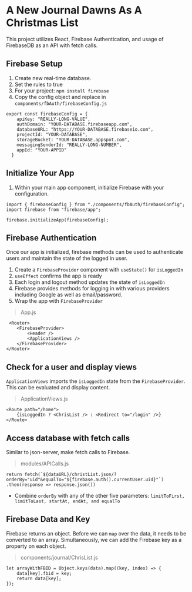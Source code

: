 # A New Journal Dawns As A Christmas List

This project utilizes React, Firebase Authentication, and usage of FirebaseDB as an API with fetch calls.

## Firebase Setup
1. Create new real-time database.
1. Set the rules to true
1. For your project: `npm install firebase`
1. Copy the config object and replace in `components/fbAuth/firebaseConfig.js`

```
export const firebaseConfig = {
    apiKey: "REALLY-LONG-VALUE",
    authDomain: "YOUR-DATABASE.firebaseapp.com",
    databaseURL: "https://YOUR-DATABASE.firebaseio.com",
    projectId: "YOUR-DATABASE",
    storageBucket: "YOUR-DATABASE.appspot.com",
    messagingSenderId: "REALLY-LONG-NUMBER",
    appId: "YOUR-APPID"
  }
  ```

## Initialize Your App
1. Within your main app component, initialize Firebase with your configuration.

```
import { firebaseConfig } from "./components/fbAuth/firebaseConfig";
import firebase from "firebase/app";

firebase.initializeApp(firebaseConfig);
```


## Firebase Authentication
Once our app is initialized, firebase methods can be used to authenticate users and maintain the state of the logged in user.

1. Create a `FirebaseProvider` component with `useState()` for `isLoggedIn`
1. `useEffect` confirms the app is ready
1. Each login and logout method updates the state of `isLoggedIn`
1. Firebase provides methods for logging in with various providers including Google as well as email/password.
1. Wrap the app with `FirebaseProvider`

> App.js
```
 <Router>
	<FirebaseProvider>
		<Header />
		<ApplicationViews />
	</FirebaseProvider>
</Router>
```
## Check for a user and display views
`ApplicationViews` imports the `isLoggedIn` state from the `FirebaseProvider`. This can be evaluated and display content.

> ApplicationViews.js
```
<Route path="/home">
	{isLoggedIn ? <ChrisList /> : <Redirect to="/login" />}
</Route>
```

## Access database with fetch calls
Similar to json-server, make fetch calls to Firebase.

> modules/APICalls.js
```
return fetch(`${dataURL}/christList.json/?orderBy="uid"&equalTo="${firebase.auth().currentUser.uid}"`)
.then(response => response.json())
```

* Combine `orderBy` with any of the other five parameters: `limitToFirst, limitToLast, startAt, endAt, and equalTo`

## Firebase Data and Key

Firebase returns an object. Before we can `map` over the data, it needs to be converted to an array. Simultaneously, we can add the Firebase key as a property on each object.

> components/journal/ChrisList.js

```
let arrayWithFBID = Object.keys(data).map((key, index) => {
	data[key].fbid = key;
	return data[key];
});
	
```

